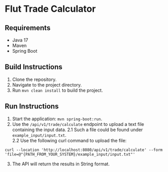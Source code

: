 # Flut Trade Calculator

## Requirements
- Java 17
- Maven
- Spring Boot

## Build Instructions
1. Clone the repository.
2. Navigate to the project directory.
3. Run `mvn clean install` to build the project.

## Run Instructions
1. Start the application: `mvn spring-boot:run`.
2. Use the `/api/v1/trade/calculate` endpoint to upload a text file containing the input data.
2.1 Such a file could be found under `example_input/input.txt`.\
2.2 Use the following curl command to upload the file:
```shell
curl --location 'http://localhost:8080/api/v1/trade/calculate' --form 'file=@"{PATH_FROM_YOUR_SYSTEM}/example_input/input.txt"'

```
3. The API will return the results in String format.

